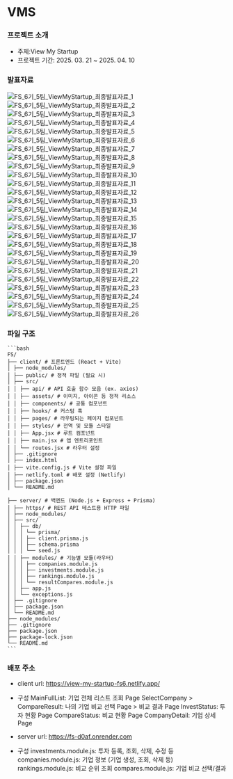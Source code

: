# VMS

### 프로젝트 소개

- 주제:View My Startup
- 프로젝트 기간: 2025. 03. 21 ~ 2025. 04. 10

### 발표자료
![FS_6기_5팀_ViewMyStartup_최종발표자료_1](https://github.com/user-attachments/assets/823e889e-0531-412a-9d33-7f047b8b05d2)
![FS_6기_5팀_ViewMyStartup_최종발표자료_2](https://github.com/user-attachments/assets/342ae96a-e9ee-4fcb-bd19-d77d74eb5a94)
![FS_6기_5팀_ViewMyStartup_최종발표자료_3](https://github.com/user-attachments/assets/e84119ad-9873-41a4-a232-6e93ba54a4d8)
![FS_6기_5팀_ViewMyStartup_최종발표자료_4](https://github.com/user-attachments/assets/69da6e75-5f4b-4b67-8dd1-3810a12f1787)
![FS_6기_5팀_ViewMyStartup_최종발표자료_5](https://github.com/user-attachments/assets/18111b30-72d0-40c1-a4be-7695f638bd87)
![FS_6기_5팀_ViewMyStartup_최종발표자료_6](https://github.com/user-attachments/assets/257f4778-308b-4824-9415-756ec95c233f)
![FS_6기_5팀_ViewMyStartup_최종발표자료_7](https://github.com/user-attachments/assets/758d462b-005c-46a3-b45a-457350c9609b)
![FS_6기_5팀_ViewMyStartup_최종발표자료_8](https://github.com/user-attachments/assets/0e788c84-4388-4a57-b9f8-4ddfa502fe73)
![FS_6기_5팀_ViewMyStartup_최종발표자료_9](https://github.com/user-attachments/assets/ccbc3f89-4057-44f9-ad81-0e523e6bb758)
![FS_6기_5팀_ViewMyStartup_최종발표자료_10](https://github.com/user-attachments/assets/6345dd2e-0307-4517-8dd3-c127084b7cb4)
![FS_6기_5팀_ViewMyStartup_최종발표자료_11](https://github.com/user-attachments/assets/22137e2b-cf4e-4e36-8f29-da2fbc8b888c)
![FS_6기_5팀_ViewMyStartup_최종발표자료_12](https://github.com/user-attachments/assets/39e0a0c1-b45d-4dcd-ba85-7f4bd7fd79e0)
![FS_6기_5팀_ViewMyStartup_최종발표자료_13](https://github.com/user-attachments/assets/d8a5e664-6702-4ebf-a54e-03b3513bd893)
![FS_6기_5팀_ViewMyStartup_최종발표자료_14](https://github.com/user-attachments/assets/6a4a10eb-c9bc-48ba-b21f-70bbb4a1eafa)
![FS_6기_5팀_ViewMyStartup_최종발표자료_15](https://github.com/user-attachments/assets/1ef3c539-4e11-4efe-9d17-11db65d993df)
![FS_6기_5팀_ViewMyStartup_최종발표자료_16](https://github.com/user-attachments/assets/59617390-224f-4dea-9257-b8c6b03da9fa)
![FS_6기_5팀_ViewMyStartup_최종발표자료_17](https://github.com/user-attachments/assets/d9e44cf9-ac0e-4b15-9da0-df1d0c1efc80)
![FS_6기_5팀_ViewMyStartup_최종발표자료_18](https://github.com/user-attachments/assets/0d068eb6-4664-480e-bfae-e86360b04066)
![FS_6기_5팀_ViewMyStartup_최종발표자료_19](https://github.com/user-attachments/assets/1ec201c7-f141-4460-97a5-89ac68631a7c)
![FS_6기_5팀_ViewMyStartup_최종발표자료_20](https://github.com/user-attachments/assets/5be1c80a-aa80-49e4-bdd9-9b1b8f7e3295)
![FS_6기_5팀_ViewMyStartup_최종발표자료_21](https://github.com/user-attachments/assets/2d897fee-114f-40c1-8c2b-e1d62e73b42b)
![FS_6기_5팀_ViewMyStartup_최종발표자료_22](https://github.com/user-attachments/assets/28189e38-2b43-40b6-9904-c7fc27c94990)
![FS_6기_5팀_ViewMyStartup_최종발표자료_23](https://github.com/user-attachments/assets/47e4e61c-66b2-4e0e-9c80-94dd098c21a2)
![FS_6기_5팀_ViewMyStartup_최종발표자료_24](https://github.com/user-attachments/assets/8a550ba4-a00b-4da8-a587-eb0517e20a79)
![FS_6기_5팀_ViewMyStartup_최종발표자료_25](https://github.com/user-attachments/assets/916af37e-dc9a-45c6-b87b-233e7365ee6e)
![FS_6기_5팀_ViewMyStartup_최종발표자료_26](https://github.com/user-attachments/assets/005e13e9-aade-478e-9da8-cb16b27d5383)


### 파일 구조

<pre><code>```bash
FS/
├── client/ # 프론트엔드 (React + Vite)
│ ├── node_modules/
│ ├── public/ # 정적 파일 (필요 시)
│ ├── src/
│ │ ├── api/ # API 호출 함수 모음 (ex. axios)
│ │ ├── assets/ # 이미지, 아이콘 등 정적 리소스
│ │ ├── components/ # 공통 컴포넌트
│ │ ├── hooks/ # 커스텀 훅
│ │ ├── pages/ # 라우팅되는 페이지 컴포넌트
│ │ ├── styles/ # 전역 및 모듈 스타일
│ │ ├── App.jsx # 루트 컴포넌트
│ │ ├── main.jsx # 앱 엔트리포인트
│ │ └── routes.jsx # 라우터 설정
│ ├── .gitignore
│ ├── index.html
│ ├── vite.config.js # Vite 설정 파일
│ ├── netlify.toml # 배포 설정 (Netlify)
│ ├── package.json
│ └── README.md

├── server/ # 백엔드 (Node.js + Express + Prisma)
│ ├── https/ # REST API 테스트용 HTTP 파일
│ ├── node_modules/
│ ├── src/
│ │ ├── db/
│ │ │ └── prisma/
│ │ │ ├── client.prisma.js
│ │ │ ├── schema.prisma
│ │ │ └── seed.js
│ │ ├── modules/ # 기능별 모듈(라우터)
│ │ │ ├── companies.module.js
│ │ │ ├── investments.module.js
│ │ │ ├── rankings.module.js
│ │ │ └── resultCompares.module.js
│ │ ├── app.js  
│ │ └── exceptions.js  
│ ├── .gitignore
│ ├── package.json
│ └── README.md
├── node_modules/  
├── .gitignore
├── package.json  
├── package-lock.json
└── README.md
```</code></pre>


### 배포 주소

- client url: [https://view-my-startup-fs6.netlify.app/
](https://vmstartup.netlify.app/)
- 구성
  MainFullList: 기업 전체 리스트 조회 Page
  SelectCompany > CompareResult: 나의 기업 비교 선택 Page > 비교 결과 Page
  InvestStatus: 투자 현황 Page
  CompareStatus: 비교 현황 Page
  CompanyDetail: 기업 상세 Page

- server url: https://fs-d0af.onrender.com

- 구성
  investments.module.js: 투자 등록, 조회, 삭제, 수정 등
  companies.module.js: 기업 정보 (기업 생성, 조회, 삭제 등)
  rankings.module.js: 비교 순위 조회
  compares.module.js: 기업 비교 선택/결과
